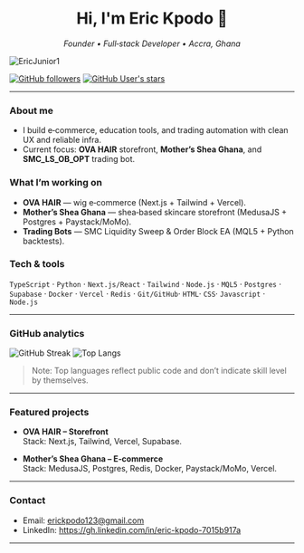 <h1 align="center">Hi, I'm <strong>Eric Kpodo</strong> 👋</h1>
<p align="center"><em>Founder • Full‑stack Developer • Accra, Ghana</em></p>

<p align="center">
  <p align="left"> 
  <img src="https://komarev.com/ghpvc/?username=EricJunior1&label=Profile%20views&color=0e75b6&style=flat" alt="EricJunior1" /> 
</p>
  <a href="https://github.com/EricJunior1"><img alt="GitHub followers" src="https://img.shields.io/github/followers/EricJunior1?style=social"></a>
  <a href="https://github.com/EricJunior1?tab=stars"><img alt="GitHub User's stars" src="https://img.shields.io/github/stars/EricJunior1?style=social"></a>
</p>

---

### About me
- I build e‑commerce, education tools, and trading automation with clean UX and reliable infra.
- Current focus: **OVA HAIR** storefront, **Mother’s Shea Ghana**, and **SMC_LS_OB_OPT** trading bot.

### What I’m working on
- **OVA HAIR** — wig e‑commerce (Next.js + Tailwind + Vercel).
- **Mother’s Shea Ghana** — shea‑based skincare storefront (MedusaJS + Postgres + Paystack/MoMo).
- **Trading Bots** — SMC Liquidity Sweep & Order Block EA (MQL5 + Python backtests).

  
### Tech & tools
`TypeScript` · `Python` · `Next.js/React` · `Tailwind` · `Node.js` · `MQL5` · `Postgres` · `Supabase` · `Docker` · `Vercel` · `Redis` · `Git/GitHub`· `HTML`· `CSS`· `Javascript` · `Node.js`

---

### GitHub analytics
<p>
  <img src="https://streak-stats.demolab.com?user=EricJunior1" alt="GitHub Streak"/>
  <img src="https://github-readme-stats.vercel.app/api/top-langs/?username=EricJunior1&layout=compact" alt="Top Langs"/>
</p>

> Note: Top languages reflect public code and don’t indicate skill level by themselves.

---

### Featured projects
- **OVA HAIR – Storefront**  
  Stack: Next.js, Tailwind, Vercel, Supabase.  

- **Mother’s Shea Ghana – E‑commerce**  
  Stack: MedusaJS, Postgres, Redis, Docker, Paystack/MoMo, Vercel.  



---

### Contact
- Email: erickpodo123@gmail.com
- LinkedIn: https://gh.linkedin.com/in/eric-kpodo-7015b917a
---


